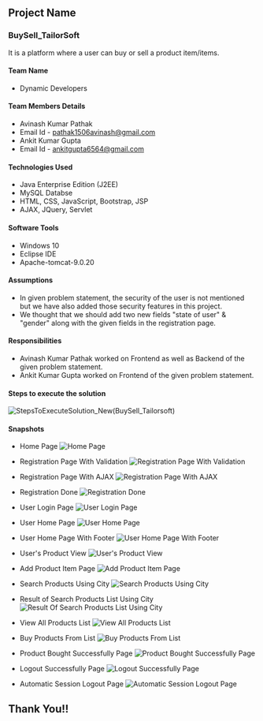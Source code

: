 ## Project Name
### BuySell_TailorSoft
It is a platform where a user can buy or sell a product item/items.

#### Team Name
* Dynamic Developers

#### Team Members Details
* Avinash Kumar Pathak 
* Email Id - pathak1506avinash@gmail.com
* Ankit Kumar Gupta
* Email Id - ankitgupta6564@gmail.com

#### Technologies Used
* Java Enterprise Edition (J2EE)
* MySQL Databse
* HTML, CSS, JavaScript, Bootstrap, JSP
* AJAX, JQuery, Servlet

#### Software Tools
* Windows 10
* Eclipse IDE
* Apache-tomcat-9.0.20

#### Assumptions
* In given problem statement, the security of the user is not mentioned but we have also added those security features in this project.
* We thought that we should add two new fields "state of user" & "gender" along with the given fields in the registration page.

#### Responsibilities
* Avinash Kumar Pathak worked on Frontend as well as Backend of the given problem statement.
* Ankit Kumar Gupta worked on Frontend of the given problem statement.


#### Steps to execute the solution
![StepsToExecuteSolution_New(BuySell_Tailorsoft)](https://user-images.githubusercontent.com/65560594/103665156-1b354a80-4f99-11eb-99dd-f18841b1d4d6.PNG)

#### Snapshots
* Home Page
![Home Page](https://user-images.githubusercontent.com/65560594/103639004-b3203d80-4f73-11eb-93fc-d7f4f4b160ae.png)

* Registration Page With Validation
![Registration Page With Validation](https://user-images.githubusercontent.com/65560594/103639136-ea8eea00-4f73-11eb-8353-9d66f677ce50.png)

* Registration Page With AJAX
![Registration Page With AJAX](https://user-images.githubusercontent.com/65560594/103639184-fd092380-4f73-11eb-8cbb-ed74ec6296c8.png)

* Registration Done
![Registration Done](https://user-images.githubusercontent.com/65560594/103639220-0d210300-4f74-11eb-8934-88e886ba7fb7.png)

* User Login Page
![User Login Page](https://user-images.githubusercontent.com/65560594/103639392-4f4a4480-4f74-11eb-98f1-6922ed03499e.png)

* User Home Page
![User Home Page](https://user-images.githubusercontent.com/65560594/103639466-69842280-4f74-11eb-91eb-9221a316ffc2.png)

* User Home Page With Footer
![User Home Page With Footer](https://user-images.githubusercontent.com/65560594/103639555-828cd380-4f74-11eb-90f1-5a670225bee1.png)

* User's Product View
![User's Product View](https://user-images.githubusercontent.com/65560594/103639611-989a9400-4f74-11eb-9b05-65f3bd58e396.png)

* Add Product Item Page
![Add Product Item Page](https://user-images.githubusercontent.com/65560594/103639672-b962e980-4f74-11eb-971a-fdecb717f0dd.png)

* Search Products Using City
![Search Products Using City](https://user-images.githubusercontent.com/65560594/103639732-d39cc780-4f74-11eb-8530-ea8e69548b27.png)

* Result of Search Products List Using City
![Result Of Search Products List Using City](https://user-images.githubusercontent.com/65560594/103639839-00e97580-4f75-11eb-955e-f73b320b98e9.png)

* View All Products List
![View All Products List](https://user-images.githubusercontent.com/65560594/103639872-11015500-4f75-11eb-82fb-daa064cfbe1e.png)

* Buy Products From List
![Buy Products From List](https://user-images.githubusercontent.com/65560594/103639925-26767f00-4f75-11eb-8855-81d244479021.png)

* Product Bought Successfully Page
![Product Bought Successfully Page](https://user-images.githubusercontent.com/65560594/103639958-32fad780-4f75-11eb-8f61-1a82e91522d4.png)

* Logout Successfully Page
![Logout Successfully Page](https://user-images.githubusercontent.com/65560594/103640004-44dc7a80-4f75-11eb-8cba-425070ec25d2.png)

* Automatic Session Logout Page
![Automatic Session Logout Page](https://user-images.githubusercontent.com/65560594/103640074-6178b280-4f75-11eb-93a8-973f39948e6e.png)


## Thank You!!
